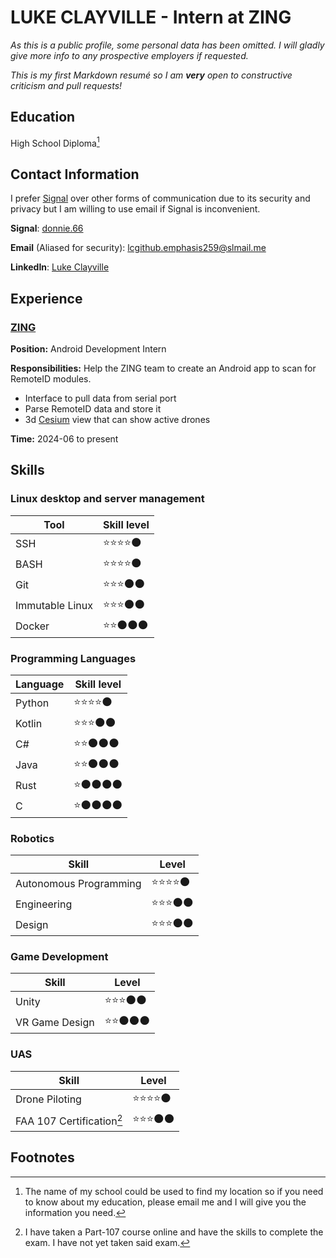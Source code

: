 # **LUKE CLAYVILLE** - Intern at ZING
*As this is a public profile, some personal data has been omitted. I will gladly give more info to any prospective employers if requested.*

*This is my first Markdown resumé so I am **very** open to constructive criticism and pull requests!*
## Education
High School Diploma[^1]

## Contact Information
I prefer [Signal](signal.org) over other forms of communication due to its security and privacy but I am willing to use email if Signal is inconvenient.

**Signal**: [donnie.66](https://signal.me/#eu/chePEr2Cxrj_USExoCN_0Sk_CLfIkAkNdZMrv1ws1-Mr2q17G95FfpQ32dAjaA0)

**Email** (Aliased for security): [lcgithub.emphasis259@slmail.me](mailto:lcgithub.emphasis259@slmail.me)

**LinkedIn**: [Luke Clayville](https://www.linkedin.com/in/luke-clayville-753227292/)

## Experience
### [ZING](https://www.zingdrones.com/)
**Position:** Android Development Intern

**Responsibilities:** Help the ZING team to create an Android app to scan for RemoteID modules.
- Interface to pull data from serial port
- Parse RemoteID data and store it
- 3d [Cesium](https://cesium.com/) view that can show active drones

**Time:** 2024-06 to present

## Skills
### Linux desktop and server management
| Tool | Skill level |
| ---- | ----------- |
| SSH             | ⭐⭐⭐⭐🌑 |
| BASH            | ⭐⭐⭐⭐🌑 |
| Git             | ⭐⭐⭐🌑🌑 |
| Immutable Linux | ⭐⭐⭐🌑🌑 |
| Docker          | ⭐⭐🌑🌑🌑 |

### Programming Languages
| Language | Skill level |
| -------- | ----------- |
| Python | ⭐⭐⭐⭐🌑 |
| Kotlin | ⭐⭐⭐🌑🌑 |
| C#     | ⭐⭐🌑🌑🌑 |
| Java   | ⭐⭐🌑🌑🌑 |
| Rust   | ⭐🌑🌑🌑🌑 |
| C      | ⭐🌑🌑🌑🌑 |

### Robotics
| Skill | Level |
| ----- | ----- |
| Autonomous Programming | ⭐⭐⭐⭐🌑 |
| Engineering            | ⭐⭐⭐🌑🌑 |
| Design                 | ⭐⭐⭐🌑🌑 |

### Game Development
| Skill | Level |
| ----- | ----- |
| Unity          | ⭐⭐⭐🌑🌑 |
| VR Game Design | ⭐⭐🌑🌑🌑 |

### UAS
| Skill | Level |
| ----- | ----- |
| Drone Piloting            | ⭐⭐⭐⭐🌑 |
| FAA 107 Certification[^2] | ⭐⭐⭐🌑🌑 |

## Footnotes
[^1]: The name of my school could be used to find my location so if you need to know about my education, please email me and I will give you the information you need.
[^2]: I have taken a Part-107 course online and have the skills to complete the exam. I have not yet taken said exam.
